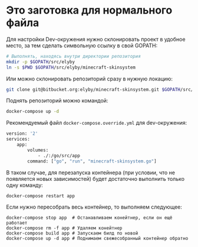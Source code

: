 # Это заготовка для нормального файла

Для настройки Dev-окружения нужно склонировать проект в удобное место,
за тем сделать символьную ссылку в свой GOPATH:

```sh
# Выполнять, находясь внутри директории репозитория
mkdir -p $GOPATH/src/elyby
ln -s $PWD $GOPATH/src/elyby/minecraft-skinsystem
```

Или можно склонировать репозиторий сразу в нужную локацию:

```sh
git clone git@bitbucket.org:elyby/minecraft-skinsystem.git $GOPATH/src/elyby/minecraft-skinsystem
```

Поднять репозиторий можно командой:

```sh
docker-compose up -d
```

Рекомендуемый файл `docker-compose.override.yml` для dev-окружения:

```sh
version: '2'
services:
    app:
        volumes:
            - ./:/go/src/app
        command: ["go", "run", "minecraft-skinsystem.go"]
```

В таком случае, для перезапуска контейнера (при условии, что не появляется
новых зависимостей) будет достаточно выполнить только одну команду:

```sh
docker-compose restart app
```

Если нужно пересобрать весь контейнер, то выполняем следующее:

```
docker-compose stop app  # Останавливаем конейтнер, если он ещё работает
docker-compose rm -f app # Удаляем конейтнер
docker-compose build app # Запускаем билд по новой
docker-compose up -d app # Поднимаем свежесобранный контейнер обратно
```
